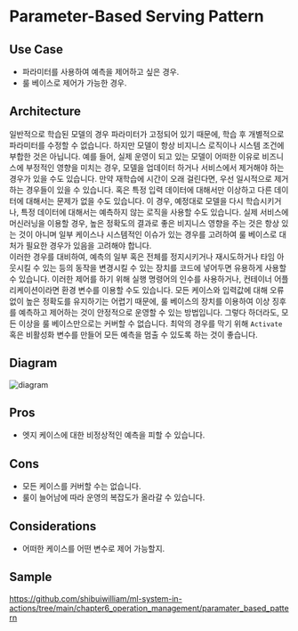 # Parameter-Based Serving Pattern

## Use Case
- 파라미터를 사용하여 예측을 제어하고 싶은 경우.
- 룰 베이스로 제어가 가능한 경우. 

## Architecture
일반적으로 학습된 모델의 경우 파라미터가 고정되어 있기 때문에, 학습 후 개별적으로 파라미터를 수정할 수 없습니다. 하지만 모델이 항상 비지니스 로직이나 시스템 조건에 부합한 것은 아닙니다. 예를 들어, 실제 운영이 되고 있는 모델이 어떠한 이유로 비즈니스에 부정적인 영향을 미치는 경우, 모델을 업데이터 하거나 서비스에서 제거해야 하는 경우가 있을 수도 있습니다. 만약 재학습에 시간이 오래 걸린다면, 우선 일시적으로 제거하는 경우들이 있을 수 있습니다. 혹은 특정 입력 데이터에 대해서만 이상하고 다른 데이터에 대해서는 문제가 없을 수도 있습니다. 이 경우, 예정대로 모델을 다시 학습시키거나, 특정 데이터에 대해서는 예측하지 않는 로직을 사용할 수도 있습니다. 실제 서비스에 머신러닝을 이용할 경우, 높은 정확도의 결과로 좋은 비지니스 영향을 주는 것은 항상 있는 것이 아니며 일부 케이스나 시스템적인 이슈가 있는 경우를 고려하여 룰 베이스로 대처가 필요한 경우가 있음을 고려해야 합니다.<br>
이러한 경우를 대비하여, 예측의 일부 혹은 전체를 정지시키거나 재시도하거나 타임 아웃시킬 수 있는 등의 동작을 변경시킬 수 있는 장치를 코드에 넣어두면 유용하게 사용할 수 있습니다. 이러한 제어를 하기 위해 실행 명령어의 인수를 사용하거나, 컨테이너 어플리케이션이라면 환경 변수를 이용할 수도 있습니다. 모든 케이스와 입력값에 대해 오류 없이 높은 정확도를 유지하기는 어렵기 때문에, 룰 베이스의 장치를 이용하여 이상 징후를 예측하고 제어하는 것이 안정적으로 운영할 수 있는 방법입니다. 그렇다 하더라도, 모든 이상을 룰 베이스만으로는 커버할 수 없습니다. 최악의 경우를 막기 위해 `Activate` 혹은 비활성화 변수를 만들어 모든 예측을 멈출 수 있도록 하는 것이 좋습니다.


## Diagram
![diagram](diagram.png)


## Pros
- 엣지 케이스에 대한 비정상적인 예측을 피할 수 있습니다. 

## Cons
- 모든 케이스를 커버할 수는 없습니다. 
- 룰이 늘어남에 따라 운영의 복잡도가  올라갈 수 있습니다. 

## Considerations
- 어떠한 케이스를 어떤 변수로 제어 가능할지.  

## Sample
https://github.com/shibuiwilliam/ml-system-in-actions/tree/main/chapter6_operation_management/paramater_based_pattern
